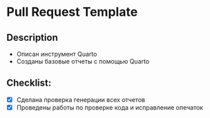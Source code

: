 # Pull Request Template

## Description

- Описан инструмент Quarto
- Созданы базовые отчеты с помощью Quarto

## Checklist:

- [x] Сделана проверка генерации всех отчетов 
- [x] Проведены работы по проверке кода и исправление опечаток

